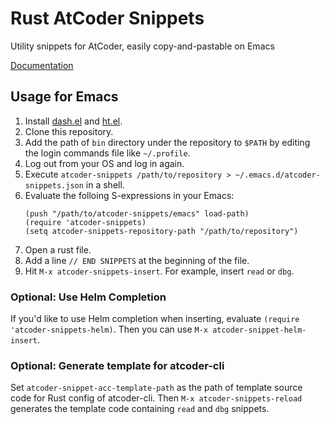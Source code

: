 # Rust AtCoder Snippets

Utility snippets for AtCoder, easily copy-and-pastable on Emacs

[Documentation](https://yoshrc.github.io/rust-atcoder-snippets/)

## Usage for Emacs

1. Install [dash.el](https://github.com/magnars/dash.el) and [ht.el](https://github.com/Wilfred/ht.el).
1. Clone this repository.
1. Add the path of `bin` directory under the repository to `$PATH` by editing the login commands file like `~/.profile`.
1. Log out from your OS and log in again.
1. Execute `atcoder-snippets /path/to/repository > ~/.emacs.d/atcoder-snippets.json` in a shell.
1. Evaluate the folloing S-expressions in your Emacs:
   ```
   (push "/path/to/atcoder-snippets/emacs" load-path)
   (require 'atcoder-snippets)
   (setq atcoder-snippets-repository-path "/path/to/repository")
   ```
1. Open a rust file.
1. Add a line `// END SNIPPETS` at the beginning of the file.
1. Hit `M-x atcoder-snippets-insert`. For example, insert `read` or `dbg`.

### Optional: Use Helm Completion

If you'd like to use Helm completion when inserting, evaluate `(require 'atcoder-snippets-helm)`. Then you can use `M-x atcoder-snippet-helm-insert`.

### Optional: Generate template for atcoder-cli

Set `atcoder-snippet-acc-template-path` as the path of template source code for Rust config of atcoder-cli. Then `M-x atcoder-snippets-reload` generates the template code containing `read` and `dbg` snippets.
